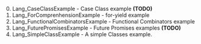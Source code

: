 0. Lang_CaseClassExample - Case Class example **(TODO)**
0. Lang_ForComprenhensionExample - for-yield example
0. Lang_FunctionalCombinatorsExample - Functional Combinators example
0. Lang_FuturePromisesExample - Future Promises examples **(TODO)**
0. Lang_SimpleClassExample - A simple Classes example.
